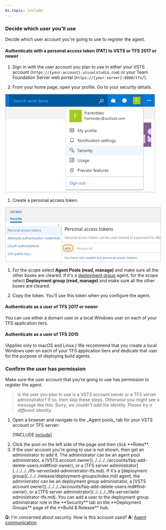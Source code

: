 ```yaml
---
ms.topic: include
---
```


### Decide which user you'll use

Decide which user account you're going to use to register the agent.

#### Authenticate with a personal access token (PAT) to VSTS or TFS 2017 or newer

1. Sign in with the user account you plan to use in either your VSTS account (```https://{your-account}.visualstudio.com```)
or your Team Foundation Server web portal (```https://{your-server}:8080/tfs/```).

1.  From your home page, open your profile. Go to your security details.

 ![test](../../../../git/_shared/_img/my-profile-team-services.png)

1. Create a personal access token.

 ![test](../../../../git/_shared/_img/add-personal-access-token.png)

1. For the scope select **Agent Pools (read, manage)** and make sure all the other boxes are cleared.
   If it's a [deployment group](../../../release/deployment-groups/index.md) agent, for the scope select **Deployment group (read, manage)** and make sure all the other boxes are cleared.

1. Copy the token. You'll use this token when you configure the agent.

#### Authenticate as a user of TFS 2017 or newer

You can use either a domain user or a local Windows user on each of your TFS application tiers.


#### Authenticate as a user of TFS 2015

(Applies only to macOS and Linux.) We recommend that you create a local Windows user on each of your TFS application tiers and dedicate that user for the purpose of deploying build agents.



### Confirm the user has permission

Make sure the user account that you're going to use has permission to register the agent.

> Is the user you plan to use is a VSTS account owner or a TFS server administrator? If so, then skip these steps. Otherwise you might see a message like this: _Sorry, we couldn't add the identity. Please try a different identity._

<ol>
<li>Open a browser and navigate to the _Agent pools_ tab for your VSTS account or TFS server:

[!INCLUDE [include](../../_shared/agent-pools-tab.md)]</li>

<li>Click the pool on the left side of the page and then click **Roles**.</li>

<li>If the user account you're going to use is not shown, then get an administrator to add it. The administrator can be an agent pool administrator, a [VSTS account owner](../../../../accounts/faq-add-delete-users.md#find-owner), or a [TFS server administrator](../../../../tfs-server/add-administrator-tfs.md).
If it's a [deployment group](../../../release/deployment-groups/index.md) agent, the administrator can be an deployment group administrator, a [VSTS account owner](../../../../accounts/faq-add-delete-users.md#find-owner), or a [TFS server administrator](../../../../tfs-server/add-administrator-tfs.md).
You can add a user to the deployment group adminstrator role in the **Security** tab on the **Deployment Groups** page of the **Build &amp; Release** hub.</li>
</ol>

**Q:** I'm concerned about security. How is this account used? **A:** [Agent communication](../../agents.md#communication).
